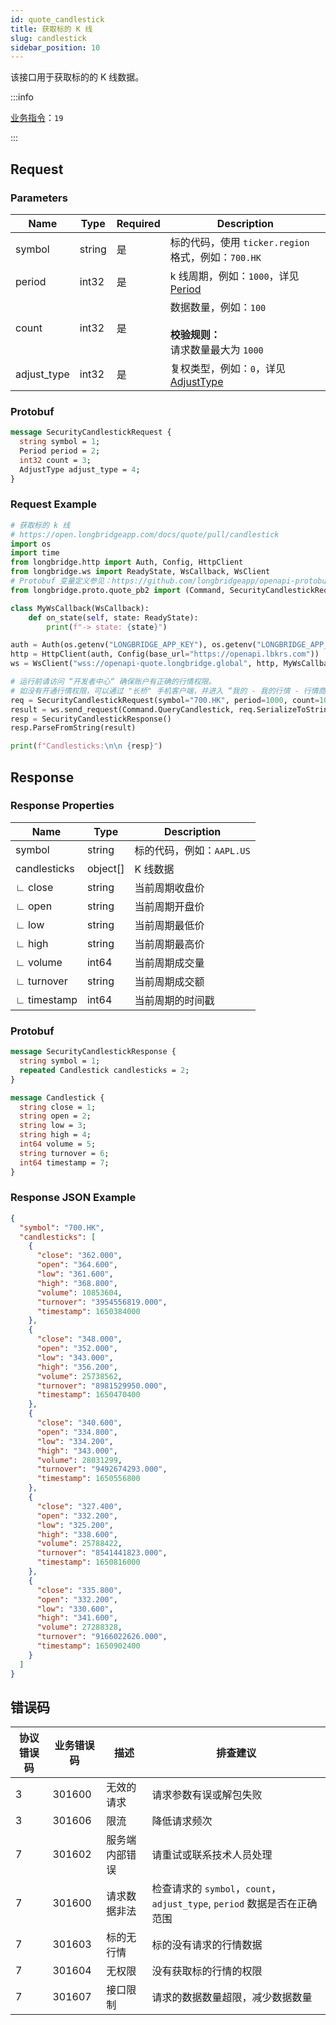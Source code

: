```yaml
---
id: quote_candlestick
title: 获取标的 K 线
slug: candlestick
sidebar_position: 10
---
```


该接口用于获取标的的 K 线数据。

:::info

[业务指令](../../socket/protocol/request)：`19`

:::

## Request

### Parameters

| Name        | Type   | Required | Description                                                                  |
| ----------- | ------ | -------- | ---------------------------------------------------------------------------- |
| symbol      | string | 是       | 标的代码，使用 `ticker.region` 格式，例如：`700.HK`                          |
| period      | int32  | 是       | k 线周期，例如：`1000`，详见 [Period](../objects#period---k-线周期)          |
| count       | int32  | 是       | 数据数量，例如：`100`<br /><br />**校验规则：** <br />请求数量最大为 `1000`  |
| adjust_type | int32  | 是       | 复权类型，例如：`0`，详见 [AdjustType](../objects#adjusttype---k-线复权类型) |

### Protobuf

```protobuf
message SecurityCandlestickRequest {
  string symbol = 1;
  Period period = 2;
  int32 count = 3;
  AdjustType adjust_type = 4;
}
```

### Request Example

```python
# 获取标的 k 线
# https://open.longbridgeapp.com/docs/quote/pull/candlestick
import os
import time
from longbridge.http import Auth, Config, HttpClient
from longbridge.ws import ReadyState, WsCallback, WsClient
# Protobuf 变量定义参见：https://github.com/longbridgeapp/openapi-protobufs/blob/main/quote/api.proto
from longbridge.proto.quote_pb2 import (Command, SecurityCandlestickRequest, SecurityCandlestickResponse)

class MyWsCallback(WsCallback):
    def on_state(self, state: ReadyState):
        print(f"-> state: {state}")

auth = Auth(os.getenv("LONGBRIDGE_APP_KEY"), os.getenv("LONGBRIDGE_APP_SECRET"), access_token=os.getenv("LONGBRIDGE_ACCESS_TOKEN"))
http = HttpClient(auth, Config(base_url="https://openapi.lbkrs.com"))
ws = WsClient("wss://openapi-quote.longbridge.global", http, MyWsCallback())

# 运行前请访问 “开发者中心“ 确保账户有正确的行情权限。
# 如没有开通行情权限，可以通过 "长桥" 手机客户端，并进入 “我的 - 我的行情 - 行情商城“ 购买开通行情权限。
req = SecurityCandlestickRequest(symbol="700.HK", period=1000, count=10, adjust_type=0)
result = ws.send_request(Command.QueryCandlestick, req.SerializeToString())
resp = SecurityCandlestickResponse()
resp.ParseFromString(result)

print(f"Candlesticks:\n\n {resp}")
```

## Response

### Response Properties

| Name         | Type     | Description               |
| ------------ | -------- | ------------------------- |
| symbol       | string   | 标的代码，例如：`AAPL.US` |
| candlesticks | object[] | K 线数据                  |
| ∟ close      | string   | 当前周期收盘价            |
| ∟ open       | string   | 当前周期开盘价            |
| ∟ low        | string   | 当前周期最低价            |
| ∟ high       | string   | 当前周期最高价            |
| ∟ volume     | int64    | 当前周期成交量            |
| ∟ turnover   | string   | 当前周期成交额            |
| ∟ timestamp  | int64    | 当前周期的时间戳          |

### Protobuf

```protobuf
message SecurityCandlestickResponse {
  string symbol = 1;
  repeated Candlestick candlesticks = 2;
}

message Candlestick {
  string close = 1;
  string open = 2;
  string low = 3;
  string high = 4;
  int64 volume = 5;
  string turnover = 6;
  int64 timestamp = 7;
}
```

### Response JSON Example

```json
{
  "symbol": "700.HK",
  "candlesticks": [
    {
      "close": "362.000",
      "open": "364.600",
      "low": "361.600",
      "high": "368.800",
      "volume": 10853604,
      "turnover": "3954556819.000",
      "timestamp": 1650384000
    },
    {
      "close": "348.000",
      "open": "352.000",
      "low": "343.000",
      "high": "356.200",
      "volume": 25738562,
      "turnover": "8981529950.000",
      "timestamp": 1650470400
    },
    {
      "close": "340.600",
      "open": "334.800",
      "low": "334.200",
      "high": "343.000",
      "volume": 28031299,
      "turnover": "9492674293.000",
      "timestamp": 1650556800
    },
    {
      "close": "327.400",
      "open": "332.200",
      "low": "325.200",
      "high": "338.600",
      "volume": 25788422,
      "turnover": "8541441823.000",
      "timestamp": 1650816000
    },
    {
      "close": "335.800",
      "open": "332.200",
      "low": "330.600",
      "high": "341.600",
      "volume": 27288328,
      "turnover": "9166022626.000",
      "timestamp": 1650902400
    }
  ]
}
```

## 错误码

| 协议错误码 | 业务错误码 | 描述           | 排查建议                                                                 |
| ---------- | ---------- | -------------- | ------------------------------------------------------------------------ |
| 3          | 301600     | 无效的请求     | 请求参数有误或解包失败                                                   |
| 3          | 301606     | 限流           | 降低请求频次                                                             |
| 7          | 301602     | 服务端内部错误 | 请重试或联系技术人员处理                                                 |
| 7          | 301600     | 请求数据非法   | 检查请求的 `symbol`，`count`，`adjust_type`, `period` 数据是否在正确范围 |
| 7          | 301603     | 标的无行情     | 标的没有请求的行情数据                                                   |
| 7          | 301604     | 无权限         | 没有获取标的行情的权限                                                   |
| 7          | 301607     | 接口限制       | 请求的数据数量超限，减少数据数量                                         |
